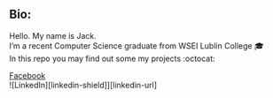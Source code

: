 ## Bio:

Hello. My name is Jack.<br/>
I’m a recent Computer Science graduate from WSEI Lublin College :mortar_board: <br/>
In this repo you may find out some my projects :octocat: <br/>

[Facebook](https://www.facebook.com/jackjack534/)<br/>
![LinkedIn][linkedin-shield]][linkedin-url]
<!--
### Hello. My name is Jack.
### I’m a recent Computer Science graduate from WSEI Lublin College :mortar_board: 
### In this repo you may find out some my projects.
-->

<!--
**VirtuozJack/VirtuozJack** is a ✨ _special_ ✨ repository because its `README.md` (this file) appears on your GitHub profile.

Here are some ideas to get you started:

- 🔭 I’m currently working on ...
- 🌱 I’m currently learning ...
- 👯 I’m looking to collaborate on ...
- 🤔 I’m looking for help with ...
- 💬 Ask me about ...
- 📫 How to reach me: ...
- 😄 Pronouns: ...
- ⚡ Fun fact: ...
-->
